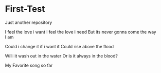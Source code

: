 # First-Test
Just another repository

I feel the love i want
I feel the love i need
But its never gonna come the way I am

Could i change it if i want it 
Could rise above the flood

Willi it wash out in the water
Or is it always in the blood?

My Favorite song so far
